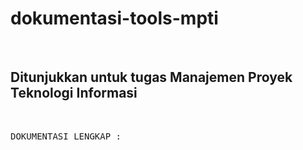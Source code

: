 # dokumentasi-tools-mpti
 &nbsp;
## Ditunjukkan untuk tugas Manajemen Proyek Teknologi Informasi
 &ensp;

<pre>
DOKUMENTASI LENGKAP :
</pre>
